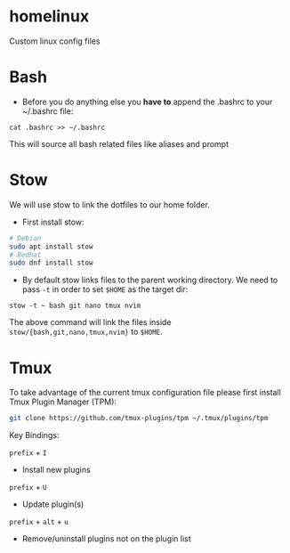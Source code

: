 # homelinux
Custom linux config files

# Bash

- Before you do anything else you **have to** append the .bashrc to your ~/.bashrc file:

`cat .bashrc >> ~/.bashrc`

This will source all bash related files like aliases and prompt

# Stow

We will use stow to link the dotfiles to our home folder.

- First install stow:

```sh
# Debian
sudo apt install stow
# Redhat
sudo dnf install stow
```

- By default stow links files to the parent working directory. We need to pass `-t` in order to set `$HOME` as the target dir:

`stow -t ~ bash git nano tmux nvim`

The above command will link the files inside `stow/{bash,git,nano,tmux,nvim}` to `$HOME`.

# Tmux

To take advantage of the current tmux configuration file please first install Tmux Plugin Manager (TPM):

```sh
git clone https://github.com/tmux-plugins/tpm ~/.tmux/plugins/tpm
```

Key Bindings:

`prefix` + `I`

- Install new plugins

`prefix` + `U`

- Update plugin(s)

`prefix` + `alt` + `u`

- Remove/uninstall plugins not on the plugin list
